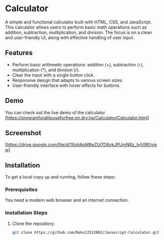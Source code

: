 # Calculator

A simple and functional calculator built with HTML, CSS, and JavaScript. This calculator allows users to perform basic math operations such as addition, subtraction, multiplication, and division. The focus is on a clean and user-friendly UI, along with effective handling of user input.

## Features

- Perform basic arithmetic operations: addition (+), subtraction (-), multiplication (*), and division (/).
- Clear the input with a single button click.
- Responsive design that adapts to various screen sizes.
- User-friendly interface with hover effects for buttons.

## Demo

You can check out the live demo of the calculator [https://programforalltouseforfree.on.drv.tw/Calculator/Calculator.html]

## Screenshot

[https://drive.google.com/file/d/1XotiApM8eZUi7D6vkJPUmNRz_IvjVlRf/view]

## Installation

To get a local copy up and running, follow these steps:

### Prerequisites

You need a modern web browser and an internet connection.

### Installation Steps

1. Clone the repository:
   ```bash
   git clone https://github.com/Rahul2512002/Javascript-Calculator.git
